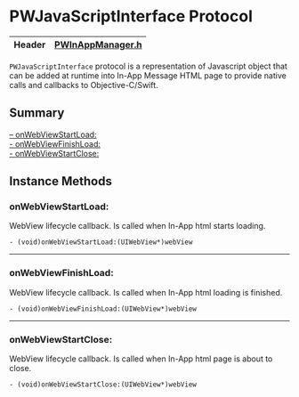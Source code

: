# PWJavaScriptInterface Protocol #

| Header | [PWInAppManager.h](../Framework/Pushwoosh.framework/Versions/A/Headers/PWInAppManager.h) |
| ------ | ---------------------------------------------------------------------------------------- |

`PWJavaScriptInterface` protocol is a representation of Javascript object that can be added at runtime into In-App Message HTML page to provide native calls and callbacks to Objective-C/Swift.

## Summary
[– onWebViewStartLoad:](#onwebviewstartload)  
[- onWebViewFinishLoad:](#onwebviewfinishload)  
[- onWebViewStartClose:](#onwebviewstartclose)  

## Instance Methods

### onWebViewStartLoad:

WebView lifecycle callback. Is called when In-App html starts loading.

```objc
- (void)onWebViewStartLoad:(UIWebView*)webView
```

---

### onWebViewFinishLoad:

WebView lifecycle callback. Is called when In-App html loading is finished.


```objc
- (void)onWebViewFinishLoad:(UIWebView*)webView
```

---

### onWebViewStartClose:

WebView lifecycle callback. Is called when In-App html page is about to close.

```objc
- (void)onWebViewStartClose:(UIWebView*)webView
```

